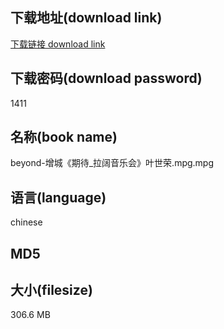 ## 下载地址(download link)
[下载链接 download link](https://tutu365.netlify.app/?s=beyond-%E5%A2%9E%E5%9F%8E%E3%80%8A%E6%9C%9F%E5%BE%85_%E6%8B%89%E9%98%94%E9%9F%B3%E4%B9%90%E4%BC%9A%E3%80%8B%E5%8F%B6%E4%B8%96%E8%8D%A3.mpg)

## 下载密码(download password)
1411

## 名称(book name)
beyond-增城《期待_拉阔音乐会》叶世荣.mpg.mpg

## 语言(language)
chinese

## MD5


## 大小(filesize)
306.6 MB
